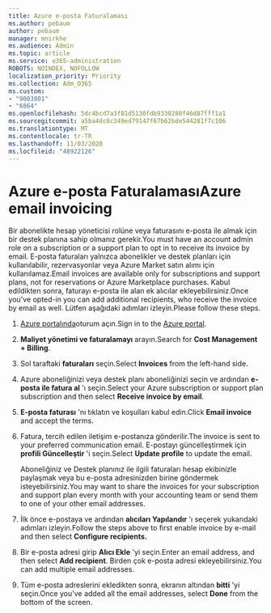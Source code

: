 ```yaml
---
title: Azure e-posta Faturalaması
ms.author: pebaum
author: pebaum
manager: mnirkhe
ms.audience: Admin
ms.topic: article
ms.service: o365-administration
ROBOTS: NOINDEX, NOFOLLOW
localization_priority: Priority
ms.collection: Adm_O365
ms.custom:
- "9003801"
- "6864"
ms.openlocfilehash: 5dc4bcd7a3f81d5130fdb9330280f46d87fff1a1
ms.sourcegitcommit: a5ba4dc8c349ed79147f67b62bde544281f7c106
ms.translationtype: MT
ms.contentlocale: tr-TR
ms.lasthandoff: 11/03/2020
ms.locfileid: "48922126"
---
```

# <a name="azure-email-invoicing"></a><span data-ttu-id="4d2fe-102">Azure e-posta Faturalaması</span><span class="sxs-lookup"><span data-stu-id="4d2fe-102">Azure email invoicing</span></span>

<span data-ttu-id="4d2fe-103">Bir abonelikte hesap yöneticisi rolüne veya faturasını e-posta ile almak için bir destek planına sahip olmanız gerekir.</span><span class="sxs-lookup"><span data-stu-id="4d2fe-103">You must have an account admin role on a subscription or a support plan to opt in to receive its invoice by email.</span></span> <span data-ttu-id="4d2fe-104">E-posta faturaları yalnızca abonelikler ve destek planları için kullanılabilir, rezervasyonlar veya Azure Market satın alımı için kullanılamaz.</span><span class="sxs-lookup"><span data-stu-id="4d2fe-104">Email invoices are available only for subscriptions and support plans, not for reservations or Azure Marketplace purchases.</span></span> <span data-ttu-id="4d2fe-105">Kabul edildikten sonra, faturayı e-posta ile alan ek alıcılar ekleyebilirsiniz.</span><span class="sxs-lookup"><span data-stu-id="4d2fe-105">Once you've opted-in you can add additional recipients, who receive the invoice by email as well.</span></span> <span data-ttu-id="4d2fe-106">Lütfen aşağıdaki adımları izleyin.</span><span class="sxs-lookup"><span data-stu-id="4d2fe-106">Please follow these steps.</span></span>

1. <span data-ttu-id="4d2fe-107">[Azure portalında](https://portal.azure.com/)oturum açın.</span><span class="sxs-lookup"><span data-stu-id="4d2fe-107">Sign in to the [Azure portal](https://portal.azure.com/).</span></span>
2. <span data-ttu-id="4d2fe-108">**Maliyet yönetimi ve faturalamayı** arayın.</span><span class="sxs-lookup"><span data-stu-id="4d2fe-108">Search for **Cost Management + Billing**.</span></span>
3. <span data-ttu-id="4d2fe-109">Sol taraftaki **faturaları** seçin.</span><span class="sxs-lookup"><span data-stu-id="4d2fe-109">Select **Invoices** from the left-hand side.</span></span>
4. <span data-ttu-id="4d2fe-110">Azure aboneliğinizi veya destek planı aboneliğinizi seçin ve ardından **e-posta ile fatura al** 'ı seçin.</span><span class="sxs-lookup"><span data-stu-id="4d2fe-110">Select your Azure subscription or support plan subscription and then select **Receive invoice by email**.</span></span>
5. <span data-ttu-id="4d2fe-111">**E-posta faturası** 'nı tıklatın ve koşulları kabul edin.</span><span class="sxs-lookup"><span data-stu-id="4d2fe-111">Click **Email invoice** and accept the terms.</span></span>
6. <span data-ttu-id="4d2fe-112">Fatura, tercih edilen iletişim e-postanıza gönderilir.</span><span class="sxs-lookup"><span data-stu-id="4d2fe-112">The invoice is sent to your preferred communication email.</span></span> <span data-ttu-id="4d2fe-113">E-postayı güncelleştirmek için **profili Güncelleştir** 'i seçin.</span><span class="sxs-lookup"><span data-stu-id="4d2fe-113">Select **Update profile** to update the email.</span></span>  

    <span data-ttu-id="4d2fe-114">Aboneliğiniz ve Destek planınız ile ilgili faturaları hesap ekibinizle paylaşmak veya bu e-posta adresinizden birine göndermek isteyebilirsiniz.</span><span class="sxs-lookup"><span data-stu-id="4d2fe-114">You may want to share the invoices for your subscription and support plan every month with your accounting team or send them to one of your other email addresses.</span></span>  

7. <span data-ttu-id="4d2fe-115">İlk önce e-postaya ve ardından **alıcıları Yapılandır** 'ı seçerek yukarıdaki adımları izleyin.</span><span class="sxs-lookup"><span data-stu-id="4d2fe-115">Follow the steps above to first enable invoice by e-mail and then select  **Configure recipients.**</span></span>
8. <span data-ttu-id="4d2fe-116">Bir e-posta adresi girip **Alıcı Ekle** 'yi seçin.</span><span class="sxs-lookup"><span data-stu-id="4d2fe-116">Enter an email address, and then select **Add recipient**.</span></span> <span data-ttu-id="4d2fe-117">Birden çok e-posta adresi ekleyebilirsiniz.</span><span class="sxs-lookup"><span data-stu-id="4d2fe-117">You can add multiple email addresses.</span></span>
9. <span data-ttu-id="4d2fe-118">Tüm e-posta adreslerini ekledikten sonra, ekranın altından **bitti** 'yi seçin.</span><span class="sxs-lookup"><span data-stu-id="4d2fe-118">Once you've added all the email addresses, select **Done** from the bottom of the screen.</span></span>
